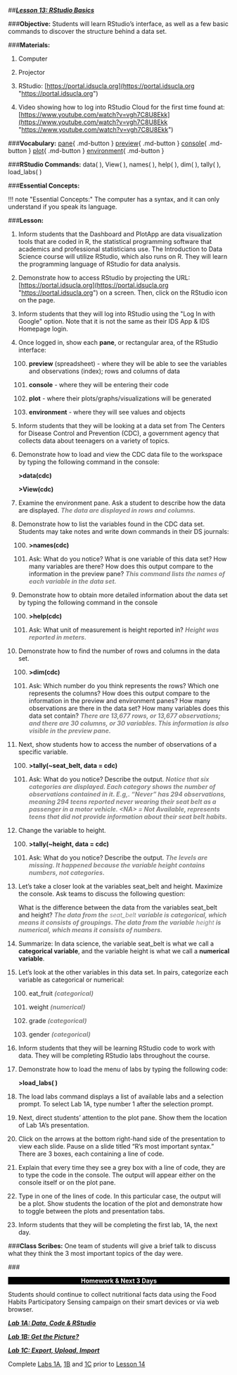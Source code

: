 ##***<u>Lesson 13: RStudio Basics</u>***

###**Objective:**
Students will learn RStudio’s interface, as well as a few basic commands to discover the structure behind
a data set.

###**Materials:**
1. Computer

2. Projector

3. RStudio: [https://portal.idsucla.org](https://portal.idsucla.org "https://portal.idsucla.org")

4. Video showing how to log into RStudio Cloud for the first time found at: [https://www.youtube.com/watch?v=vgh7C8U8Ekk](https://www.youtube.com/watch?v=vgh7C8U8Ekk "https://www.youtube.com/watch?v=vgh7C8U8Ekk")

###**Vocabulary:**
[pane](../../vocabulary/unit1/#pane "a rectangular area within RStudio"){ .md-button }
[preview](../../vocabulary/unit1/#preview "a pane within RStudio; (spreadsheet) - where they will be able to see the variables and observations (index); rows and columns of data"){ .md-button }
[console](../../vocabulary/unit1/#console "a pane within RStudio; the place where RStudio is waiting for you to tell it what to do, and where it will show the results of a command; you type your codes directly into the console"){ .md-button }
[plot](../../vocabulary/unit1/#plot "a pane within RStudio; where plots/graphs/visualizations will be generated"){ .md-button }
[environment](../../vocabulary/unit1/#environment "a pane within RStudio; where values and objects can be viewed"){ .md-button }

###**RStudio Commands:**
data( ), View( ), names( ), help( ), dim( ), tally( ), load_labs( )

###**Essential Concepts:**

!!! note "Essential Concepts:"
    The computer has a syntax, and it can only understand if you speak its language.

###**Lesson:**
1. Inform students that the Dashboard and PlotApp are data visualization tools that are coded in R,
the statistical programming software that academics and professional statisticians use. The
Introduction to Data Science course will utilize RStudio, which also runs on R. They will learn the
programming language of RStudio for data analysis.

2. Demonstrate how to access RStudio by projecting the URL: [https://portal.idsucla.org](https://portal.idsucla.org "https://portal.idsucla.org") on a screen.
Then, click on the RStudio icon on the page.

3. Inform students that they will log into RStudio using the "Log In with Google" option. Note that it is not the same as their IDS App & IDS Homepage login.

4. Once logged in, show each **pane**, or rectangular area, of the RStudio interface:

    100. **preview** (spreadsheet) - where they will be able to see the variables and observations
    (index); rows and columns of data

    100. **console** - where they will be entering their code

    100. **plot** - where their plots/graphs/visualizations will be generated

    100. **environment** - where they will see values and objects

5. Inform students that they will be looking at a data set from The Centers for Disease Control and
Prevention (CDC), a government agency that collects data about teenagers on a variety of topics.

6. Demonstrate how to load and view the CDC data file to the workspace by typing the following
command in the console:

    **>data(cdc)**

    **>View(cdc)**

7. Examine the environment pane. Ask a student to describe how the data are displayed. <span style="color:grey">***The data
are displayed in rows and columns.***</span>

8. Demonstrate how to list the variables found in the CDC data set. Students may take notes and
write down commands in their DS journals:

    100. **>names(cdc)**

    100. Ask: What do you notice? What is one variable of this data set? How many variables are
    there? How does this output compare to the information in the preview pane?  <span style="color:grey">***This
    command lists the names of each variable in the data set.***</span>

9. Demonstrate how to obtain more detailed information about the data set by typing the following
command in the console

    100. **>help(cdc)**

    100. Ask: What unit of measurement is height reported in? <span style="color:grey">***Height was reported in meters.***</span>

10. Demonstrate how to find the number of rows and columns in the data set.

    100. **>dim(cdc)**

    100. Ask: Which number do you think represents the rows? Which one represents the
    columns? How does this output compare to the information in the preview and
    environment panes? How many observations are there in the data set? How many
    variables does this data set contain? <span style="color:grey">***There are 13,677 rows, or 13,677 observations;
    and there are 30 columns, or 30 variables. This information is also visible in the
    preview pane.***</span>

11. Next, show students how to access the number of observations of a specific variable.

    100. **>tally(~seat_belt, data = cdc)**

    100. Ask: What do you notice? Describe the output. <span style="color:grey">***Notice that six categories are
    displayed. Each category shows the number of observations contained in it. E.g,.
    “Never” has 294 observations, meaning 294 teens reported never wearing their
    seat belt as a passenger in a motor vehicle. &lt;NA> = Not Available, represents teens
    that did not provide information about their seat belt habits.***</span>

12. Change the variable to height.

    100. **>tally(~height, data = cdc)**

    100. Ask: What do you notice? Describe the output. <span style="color:grey">***The levels are missing. It happened
    because the variable height contains numbers, not categories.***</span>

13. Let’s take a closer look at the variables seat_belt and height. Maximize the console. Ask teams to
discuss the following question:

    What is the difference between the data from the variables seat_belt and height? <span style="color:grey">***The
    data from the*** *seat_belt* ***variable is categorical, which means it consists of
    groupings. The data from the variable*** *height* ***is numerical, which means it consists
    of numbers.***</span>

14. Summarize: In data science, the variable seat_belt is what we call a **categorical variable**, and
the variable height is what we call a **numerical variable**.

15. Let’s look at the other variables in this data set. In pairs, categorize each variable as categorical
or numerical:

    100. eat_fruit <span style="color:grey">***(categorical)***</span>

    100. weight <span style="color:grey">***(numerical)***</span>

    100. grade <span style="color:grey">***(categorical)***</span>

    100. gender <span style="color:grey">***(categorical)***</span>

16. Inform students that they will be learning RStudio code to work with data. They will be completing
RStudio labs throughout the course.

17. Demonstrate how to load the menu of labs by typing the following code:

    **>load_labs( )**

18. The load labs command displays a list of available labs and a selection prompt. To select Lab 1A,
type number 1 after the selection prompt.

19. Next, direct students’ attention to the plot pane. Show them the location of Lab 1A’s presentation.

20. Click on the arrows at the bottom right-hand side of the presentation to view each slide. Pause on
a slide titled “R’s most important syntax.” There are 3 boxes, each containing a line of code.

21. Explain that every time they see a grey box with a line of code, they are to type the code in the
console. The output will appear either on the console itself or on the plot pane.

22. Type in one of the lines of code. In this particular case, the output will be a plot. Show students
the location of the plot and demonstrate how to toggle between the plots and presentation tabs.

23. Inform students that they will be completing the first lab, 1A, the next day.

###**Class Scribes:**
One team of students will give a brief talk to discuss what they think the 3 most important topics
of the day were.

###<p style="background: black; color: white; text-align: center;">**Homework & Next 3 Days**</p>
Students should continue to collect nutritional facts data using the Food Habits Participatory Sensing
campaign on their smart devices or via web browser.

[<u>***Lab 1A: Data, Code & RStudio***</u>](lab1a.md)

[<u>***Lab 1B: Get the Picture?***</u>](lab1b.md)

[<u>***Lab 1C: Export, Upload, Import***</u>](lab1c.md)

Complete [Labs 1A](lab1a.md), [1B](lab1b.md) and [1C](lab1c.md) prior to [Lesson 14](lesson14.md)